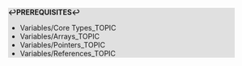 <div style="margin:2em; background-color: #e0e0e0;">

<strong>↩PREREQUISITES↩</strong>

 * Variables/Core Types_TOPIC
 * Variables/Arrays_TOPIC
 * Variables/Pointers_TOPIC
 * Variables/References_TOPIC

</div>

